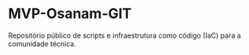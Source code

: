 # MVP-Osanam-GIT
Repositório público de scripts e infraestrutura como código (IaC) para a comunidade técnica.
